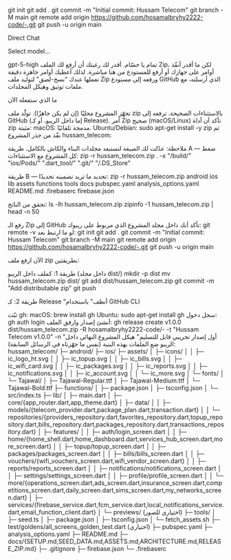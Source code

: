 git init
git add .
git commit -m "Initial commit: Hussam Telecom"
git branch -M main
git remote add origin https://github.com/hosamalbryhy2222-code/-.git
git push -u origin main



Direct Chat


Select model...

gpt-5-high
تمام يا حسّام. أقدر لك رغبتك أن أرفع لك الملف Zip، لكن ما أقدر أنفّذ أوامر على جهازك أو أرفع للمستودع من هنا مباشرة. لذلك أعطيك أوامر جاهزة دقيقة تعملها عندك “نسخ-لصق” لتوليد ملف Zip ورفعه إلى مستودع GitHub الذي أرسلته، مع ملفات توثيق وهيكل المجلدات.

ما الذي ستفعله الآن

تجهّز المشروع محليًا (إن لم يكن جاهزًا).
تولّد ملف zip بالاستثناءات الصحيحة.
ترفعه إلى GitHub (إما داخل الريبو، أو كـ Release).
أمر Zip صحيح (macOS/Linux)
تأكد أن أداة zip مثبتة:
macOS: مدمجة تلقائيًا.
Ubuntu/Debian: sudo apt-get install -y zip
ثم نفّذ من جذر المشروع hussam_telecom:

ملاحظة: عدّلت لك الصيغة لتستبعد مجلدات البناء والكاش بالكامل.
طريقة A — ضغط كل المشروع مع الاستثناءات:
zip -r hussam_telecom.zip . -x "/build/" "ios/Pods/" ".dart_tool/" ".git/" "/.DS_Store"

طريقة B — تحديد ما تريد تضمينه تحديدًا:
zip -r hussam_telecom.zip
android ios lib assets functions tools docs
pubspec.yaml analysis_options.yaml README.md
.firebaserc firebase.json

تحقق من الناتج:
ls -lh hussam_telecom.zip
zipinfo -1 hussam_telecom.zip | head -n 50

رفع الـ Zip إلى GitHub
تأكد أنك داخل مجلد المشروع الذي مربوط على ريبوك:
git remote -v
لو ما ارتبط بعد:
git init
git add .
git commit -m "Initial commit: Hussam Telecom"
git branch -M main
git remote add origin https://github.com/hosamalbryhy2222-code/-.git
git push -u origin main

الآن ارفع ملف zip بطريقتين:

طريقة 1: كملف داخل الريبو (داخل مجلد dist/)
mkdir -p dist
mv hussam_telecom.zip dist/
git add dist/hussam_telecom.zip
git commit -m "Add distributable zip"
git push

طريقة 2: كـ Release “أنظف” باستخدام GitHub CLI

ثبّت gh:
macOS: brew install gh
Ubuntu: sudo apt-get install gh
سجل دخول: gh auth login
أنشئ إصدار وارفق الملف:
gh release create v1.0.0 dist/hussam_telecom.zip
-R hosamalbryhy2222-code/-
-t "Hussam Telecom v1.0.0"
-n "أول إصدار تجريبي قابل للتسليم"
هيكل المشروع النهائي داخل الريبو
ضع الملفات بهذه البنية (نفس ما جهّزناه في الرسائل السابقة):
hussam_telecom/
├─ android/
├─ ios/
├─ assets/
│ ├─ icons/
│ │ ├─ ic_logo_ht.svg
│ │ ├─ ic_topup.svg
│ │ ├─ ic_bills.svg
│ │ ├─ ic_wifi_card.svg
│ │ ├─ ic_packages.svg
│ │ ├─ ic_reports.svg
│ │ ├─ ic_notifications.svg
│ │ ├─ ic_account.svg
│ │ └─ ic_more.svg
│ └─ fonts/
│ └─ Tajawal/
│ ├─ Tajawal-Regular.ttf
│ ├─ Tajawal-Medium.ttf
│ └─ Tajawal-Bold.ttf
├─ functions/
│ ├─ package.json
│ ├─ tsconfig.json
│ └─ src/index.ts
├─ lib/
│ ├─ main.dart
│ ├─ core/{app_router.dart,app_theme.dart}
│ ├─ data/
│ │ ├─ models/{telecom_provider.dart,package_plan.dart,transaction.dart}
│ │ └─ repositories/{providers_repository.dart,favorites_repository.dart,topup_repository.dart,bills_repository.dart,packages_repository.dart,transactions_repository.dart}
│ ├─ features/
│ │ ├─ auth/login_screen.dart
│ │ ├─ home/{home_shell.dart,home_dashboard.dart,services_hub_screen.dart,more_screen.dart}
│ │ ├─ topup/topup_screen.dart
│ │ ├─ packages/packages_screen.dart
│ │ ├─ bills/bills_screen.dart
│ │ ├─ vouchers/{wifi_vouchers_screen.dart,wifi_vendor_screen.dart}
│ │ ├─ reports/reports_screen.dart
│ │ ├─ notifications/notifications_screen.dart
│ │ ├─ settings/settings_screen.dart
│ │ ├─ profile/profile_screen.dart
│ │ └─ more/{operations_screen.dart,ads_screen.dart,insurance_screen.dart,competitions_screen.dart,daily_screen.dart,sims_screen.dart,my_networks_screen.dart}
│ ├─ services/{firebase_service.dart,fcm_service.dart,local_notifications_service.dart,email_function_client.dart}
│ └─ previews/ (اختياري للصور)
├─ tools/
│ ├─ seed.ts
│ ├─ package.json
│ ├─ tsconfig.json
│ └─ fetch_assets.sh
├─ test/goldens/all_screens_golden_test.dart (اختياري)
├─ pubspec.yaml
├─ analysis_options.yaml
├─ README.md
├─ docs/{SETUP.md,SEED_DATA.md,ASSETS.md,ARCHITECTURE.md,RELEASE_ZIP.md}
├─ .gitignore
├─ firebase.json
└─ .firebaserc

